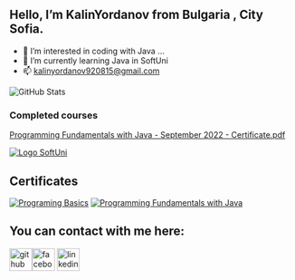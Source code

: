  ## Hello, I’m KalinYordanov from Bulgaria , City Sofia. 
- 👀 I’m interested in coding with Java  ...
- 🌱 I’m currently learning Java in SoftUni 
- 📫 kalinyordanov920815@gmail.com




![GitHub Stats](https://github-readme-stats.vercel.app/api?username=KalinYordanov&theme=radical)

<!---
KalinYordanov/KalinYordanov is a ✨ special ✨ repository because its `README.md` (this file) appears on your GitHub profile.
You can click the Preview link to take a look at your changes.
--->

### Completed courses
[Programming Fundamentals with Java - September 2022 - Certificate.pdf](https://github.com/KalinYordanov/Programming-Fundamentals-Java2022/files/10435748/Programming.Fundamentals.with.Java.-.September.2022.-.Certificate.pdf)

[![Logo SoftUni](https://user-images.githubusercontent.com/113022603/188855109-f3fd8228-d74a-4b20-8a22-c5758a5177f7.png)](https://softuni.bg/trainings/courses)

## Certificates
[![Programing Basics](https://user-images.githubusercontent.com/113022603/188857264-eccc12ad-6b77-401a-8b09-1bec19f82ba4.png)](https://softuni.bg/certificates/details/128081/b3892abe)
[![Programming Fundamentals with Java](https://user-images.githubusercontent.com/113022603/206158668-3856f272-f88e-410f-b160-4f03da93c8bc.jpg)](https://softuni.bg/certificates/details/151642/5ac1f071)


## You can contact with me here:
[<img src='https://cdn.jsdelivr.net/npm/simple-icons@3.0.1/icons/github.svg' alt='github' height='40'>](https://github.com/kalinyordanov)[<img src='https://cdn.jsdelivr.net/npm/simple-icons@3.0.1/icons/facebook.svg' alt='facebook' height='40'>](https://www.facebook.com/profile.php?id=100086532819447) [<img src='https://cdn.jsdelivr.net/npm/simple-icons@3.0.1/icons/linkedin.svg' alt='linkedin' height='40'>](https://www.linkedin.com/in/kalin-yordanov-2b36a7258/) 



